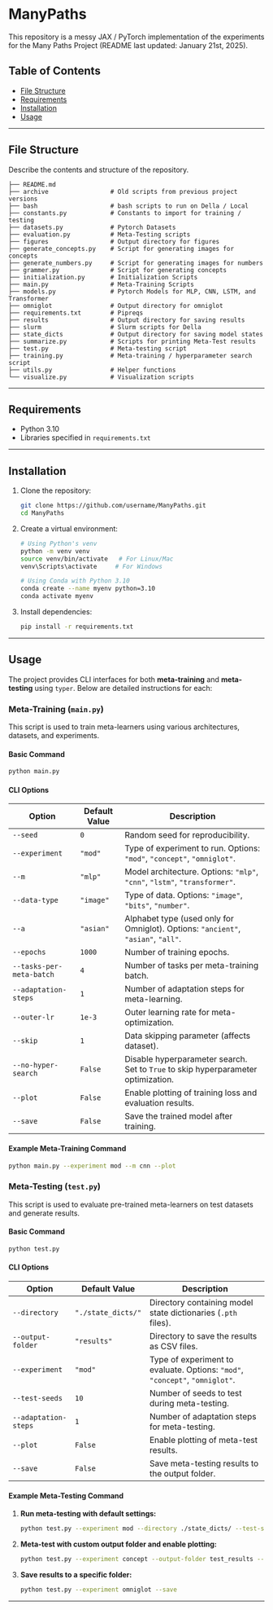 # ManyPaths

This repository is a messy JAX / PyTorch implementation of the experiments for the Many Paths Project (README last updated: January 21st, 2025).

## Table of Contents

- [File Structure](#file-structure)
- [Requirements](#requirements)
- [Installation](#installation)
- [Usage](#usage)

---

## File Structure

Describe the contents and structure of the repository.

```
├── README.md
├── archive                 # Old scripts from previous project versions
├── bash                    # bash scripts to run on Della / Local
├── constants.py            # Constants to import for training / testing
├── datasets.py             # Pytorch Datasets
├── evaluation.py           # Meta-Testing scripts
├── figures                 # Output directory for figures
├── generate_concepts.py    # Script for generating images for concepts
├── generate_numbers.py     # Script for generating images for numbers
├── grammer.py              # Script for generating concepts
├── initialization.py       # Initialization Scripts
├── main.py                 # Meta-Training Scripts
├── models.py               # Pytorch Models for MLP, CNN, LSTM, and Transformer
├── omniglot                # Output directory for omniglot
├── requirements.txt        # Pipreqs
├── results                 # Output directory for saving results
├── slurm                   # Slurm scripts for Della
├── state_dicts             # Output directory for saving model states
├── summarize.py            # Scripts for printing Meta-Test results
├── test.py                 # Meta-testing script
├── training.py             # Meta-training / hyperparameter search script
├── utils.py                # Helper functions
└── visualize.py            # Visualization scripts
```

---

## Requirements

- Python 3.10
- Libraries specified in `requirements.txt`

---

## Installation

1. Clone the repository:
   ```bash
   git clone https://github.com/username/ManyPaths.git
   cd ManyPaths
   ```

2. Create a virtual environment:
   ```bash
   # Using Python's venv
   python -m venv venv
   source venv/bin/activate   # For Linux/Mac
   venv\Scripts\activate     # For Windows

   # Using Conda with Python 3.10
   conda create --name myenv python=3.10
   conda activate myenv
   ```

3. Install dependencies:
   ```bash
   pip install -r requirements.txt
   ```

---

## Usage

The project provides CLI interfaces for both **meta-training** and **meta-testing** using `typer`. Below are detailed instructions for each:

### **Meta-Training** (`main.py`)
This script is used to train meta-learners using various architectures, datasets, and experiments.

#### **Basic Command**
```bash
python main.py
```

#### **CLI Options**

| Option                     | Default Value | Description                                                                                     |
|----------------------------|---------------|-------------------------------------------------------------------------------------------------|
| `--seed`                   | `0`           | Random seed for reproducibility.                                                               |
| `--experiment`             | `"mod"`       | Type of experiment to run. Options: `"mod"`, `"concept"`, `"omniglot"`.                        |
| `--m`                      | `"mlp"`       | Model architecture. Options: `"mlp"`, `"cnn"`, `"lstm"`, `"transformer"`.                      |
| `--data-type`              | `"image"`     | Type of data. Options: `"image"`, `"bits"`, `"number"`.                                        |
| `--a`                      | `"asian"`     | Alphabet type (used only for Omniglot). Options: `"ancient"`, `"asian"`, `"all"`.              |
| `--epochs`                 | `1000`        | Number of training epochs.                                                                     |
| `--tasks-per-meta-batch`   | `4`           | Number of tasks per meta-training batch.                                                       |
| `--adaptation-steps`       | `1`           | Number of adaptation steps for meta-learning.                                                  |
| `--outer-lr`               | `1e-3`        | Outer learning rate for meta-optimization.                                                     |
| `--skip`                   | `1`           | Data skipping parameter (affects dataset).                                                     |
| `--no-hyper-search`        | `False`       | Disable hyperparameter search. Set to `True` to skip hyperparameter optimization.              |
| `--plot`                   | `False`       | Enable plotting of training loss and evaluation results.                                       |
| `--save`                   | `False`       | Save the trained model after training.                                                         |

#### **Example Meta-Training Command**
```bash
python main.py --experiment mod --m cnn --plot
```

### **Meta-Testing** (`test.py`)
This script is used to evaluate pre-trained meta-learners on test datasets and generate results.

#### **Basic Command**
```bash
python test.py
```

#### **CLI Options**

| Option                 | Default Value       | Description                                                                                     |
|------------------------|---------------------|-------------------------------------------------------------------------------------------------|
| `--directory`          | `"./state_dicts/"` | Directory containing model state dictionaries (`.pth` files).                                   |
| `--output-folder`      | `"results"`        | Directory to save the results as CSV files.                                                    |
| `--experiment`         | `"mod"`           | Type of experiment to evaluate. Options: `"mod"`, `"concept"`, `"omniglot"`.                  |
| `--test-seeds`         | `10`               | Number of seeds to test during meta-testing.                                                   |
| `--adaptation-steps`   | `1`                | Number of adaptation steps for meta-testing.                                                   |
| `--plot`               | `False`            | Enable plotting of meta-test results.                                                          |
| `--save`               | `False`            | Save meta-testing results to the output folder.                                                |

#### **Example Meta-Testing Command**

1. **Run meta-testing with default settings:**
   ```bash
   python test.py --experiment mod --directory ./state_dicts/ --test-seeds 10
   ```

2. **Meta-test with custom output folder and enable plotting:**
   ```bash
   python test.py --experiment concept --output-folder test_results --plot
   ```

3. **Save results to a specific folder:**
   ```bash
   python test.py --experiment omniglot --save
   ```

---

